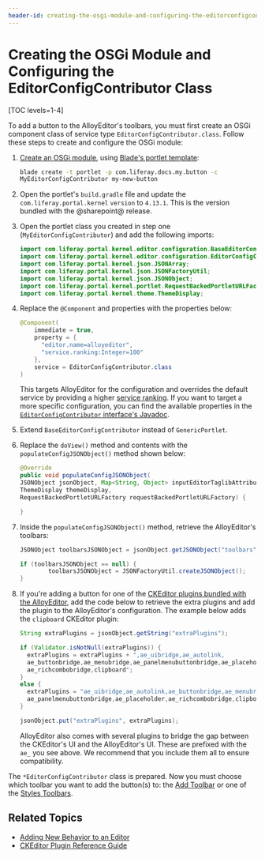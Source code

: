 ```yaml
---
header-id: creating-the-osgi-module-and-configuring-the-editorconfigcontributor
---
```


# Creating the OSGi Module and Configuring the EditorConfigContributor Class

[TOC levels=1-4]

To add a button to the AlloyEditor's toolbars, you must first create an OSGi 
component class of service type `EditorConfigContributor.class`. Follow these 
steps to create and configure the OSGi module:

1.  [Create an OSGi module](/docs/7-2/reference/-/knowledge_base/r/creating-a-project), 
    using 
    [Blade's portlet template](/docs/7-2/reference/-/knowledge_base/r/using-the-mvc-portlet-template):

    ```bash
    blade create -t portlet -p com.liferay.docs.my.button -c 
    MyEditorConfigContributor my-new-button
    ```

2.  Open the portlet's `build.gradle` file and update the 
    `com.liferay.portal.kernel` `version` to `4.13.1`. This is the version 
    bundled with the @sharepoint@ release.

3.  Open the portlet class you created in step one (`MyEditorConfigContributor`) 
    and add the following imports:

    ```java
    import com.liferay.portal.kernel.editor.configuration.BaseEditorConfigContributor;
    import com.liferay.portal.kernel.editor.configuration.EditorConfigContributor;
    import com.liferay.portal.kernel.json.JSONArray;
    import com.liferay.portal.kernel.json.JSONFactoryUtil;
    import com.liferay.portal.kernel.json.JSONObject;
    import com.liferay.portal.kernel.portlet.RequestBackedPortletURLFactory;
    import com.liferay.portal.kernel.theme.ThemeDisplay;
    ```

4.  Replace the `@Component` and properties with the properties below:

    ```java
    @Component(
        immediate = true,
        property = {
          "editor.name=alloyeditor",
          "service.ranking:Integer=100"
        },
        service = EditorConfigContributor.class  
    )
    ```

    This targets AlloyEditor for the configuration and overrides the default 
    service by providing a higher 
    [service ranking](/docs/7-2/customization/-/knowledge_base/c/creating-a-custom-osgi-service). 
    If you want to target a more specific configuration, you can find the 
    available properties in the 
    [`EditorConfigContributor` interface's Javadoc](@platform-ref@/7.2-latest/javadocs/portal-kernel/com/liferay/portal/kernel/editor/configuration/EditorConfigContributor.html).

5.  Extend `BaseEditorConfigContributor` instead of `GenericPortlet`.

6.  Replace the `doView()` method and contents with the 
    `populateConfigJSONObject()` method shown below:

    ```java
    @Override
    public void populateConfigJSONObject(
    JSONObject jsonObject, Map<String, Object> inputEditorTaglibAttributes,
    ThemeDisplay themeDisplay,
    RequestBackedPortletURLFactory requestBackedPortletURLFactory) {

    }
    ```

7.  Inside the `populateConfigJSONObject()` method, retrieve the AlloyEditor's 
    toolbars: 

    ```java
    JSONObject toolbarsJSONObject = jsonObject.getJSONObject("toolbars");

    if (toolbarsJSONObject == null) {
            toolbarsJSONObject = JSONFactoryUtil.createJSONObject();
    }
    ```

8.  If you're adding a button for one of the 
    [CKEditor plugins bundled with the AlloyEditor](/docs/7-2/reference/-/knowledge_base/r/ckeditor-plugin-reference-guide), 
    add the code below to retrieve the extra plugins and add the plugin to the 
    AlloyEditor's configuration. The example below adds the `clipboard` CKEditor 
    plugin:

    ```java
    String extraPlugins = jsonObject.getString("extraPlugins");

    if (Validator.isNotNull(extraPlugins)) {
      extraPlugins = extraPlugins + ",ae_uibridge,ae_autolink,
      ae_buttonbridge,ae_menubridge,ae_panelmenubuttonbridge,ae_placeholder,
      ae_richcombobridge,clipboard";
    }
    else {
      extraPlugins = "ae_uibridge,ae_autolink,ae_buttonbridge,ae_menubridge,
      ae_panelmenubuttonbridge,ae_placeholder,ae_richcombobridge,clipboard";
    }

    jsonObject.put("extraPlugins", extraPlugins);
    ```

    AlloyEditor also comes with several plugins to bridge the gap between the 
    CKEditor's UI and the AlloyEditor's UI. These are prefixed with the `ae_` 
    you see above. We recommend that you include them all to ensure 
    compatibility. 

The `*EditorConfigContributor` class is prepared. Now you must choose which 
toolbar you want to add the button(s) to: the 
[Add Toolbar](/docs/7-2/frameworks/-/knowledge_base/f/adding-a-button-to-the-add-toolbar) 
or one of the 
[Styles Toolbars](/docs/7-2/frameworks/-/knowledge_base/f/adding-a-button-to-a-styles-toolbar). 

## Related Topics

- [Adding New Behavior to an Editor](/docs/7-2/frameworks/-/knowledge_base/f/adding-new-behavior-to-an-editor)
- [CKEditor Plugin Reference Guide](/docs/7-2/reference/-/knowledge_base/r/ckeditor-plugin-reference-guide)
